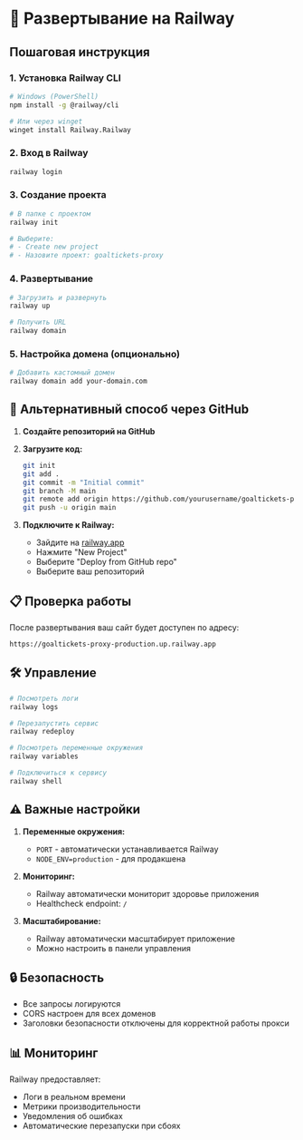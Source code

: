 # 🚀 Развертывание на Railway

## Пошаговая инструкция

### 1. Установка Railway CLI

```bash
# Windows (PowerShell)
npm install -g @railway/cli

# Или через winget
winget install Railway.Railway
```

### 2. Вход в Railway

```bash
railway login
```

### 3. Создание проекта

```bash
# В папке с проектом
railway init

# Выберите:
# - Create new project
# - Назовите проект: goaltickets-proxy
```

### 4. Развертывание

```bash
# Загрузить и развернуть
railway up

# Получить URL
railway domain
```

### 5. Настройка домена (опционально)

```bash
# Добавить кастомный домен
railway domain add your-domain.com
```

## 🔧 Альтернативный способ через GitHub

1. **Создайте репозиторий на GitHub**
2. **Загрузите код:**
   ```bash
   git init
   git add .
   git commit -m "Initial commit"
   git branch -M main
   git remote add origin https://github.com/yourusername/goaltickets-proxy.git
   git push -u origin main
   ```

3. **Подключите к Railway:**
   - Зайдите на [railway.app](https://railway.app)
   - Нажмите "New Project"
   - Выберите "Deploy from GitHub repo"
   - Выберите ваш репозиторий

## 📋 Проверка работы

После развертывания ваш сайт будет доступен по адресу:
```
https://goaltickets-proxy-production.up.railway.app
```

## 🛠️ Управление

```bash
# Посмотреть логи
railway logs

# Перезапустить сервис
railway redeploy

# Посмотреть переменные окружения
railway variables

# Подключиться к сервису
railway shell
```

## ⚠️ Важные настройки

1. **Переменные окружения:**
   - `PORT` - автоматически устанавливается Railway
   - `NODE_ENV=production` - для продакшена

2. **Мониторинг:**
   - Railway автоматически мониторит здоровье приложения
   - Healthcheck endpoint: `/`

3. **Масштабирование:**
   - Railway автоматически масштабирует приложение
   - Можно настроить в панели управления

## 🔒 Безопасность

- Все запросы логируются
- CORS настроен для всех доменов
- Заголовки безопасности отключены для корректной работы прокси

## 📊 Мониторинг

Railway предоставляет:
- Логи в реальном времени
- Метрики производительности
- Уведомления об ошибках
- Автоматические перезапуски при сбоях
